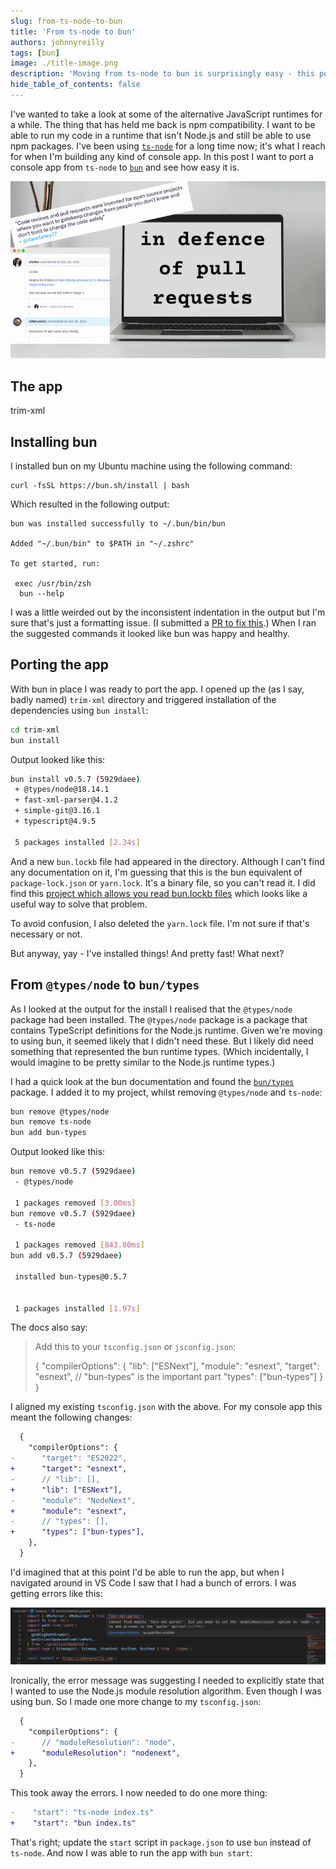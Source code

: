 ```yaml
---
slug: from-ts-node-to-bun
title: 'From ts-node to bun'
authors: johnnyreilly
tags: [bun]
image: ./title-image.png
description: 'Moving from ts-node to bun is surprisingly easy - this post ports a console app from ts-node to bun'
hide_table_of_contents: false
---
```


I've wanted to take a look at some of the alternative JavaScript runtimes for a while. The thing that has held me back is npm compatibility. I want to be able to run my code in a runtime that isn't Node.js and still be able to use npm packages. I've been using [`ts-node`](https://typestrong.org/ts-node/) for a long time now; it's what I reach for when I'm building any kind of console app. In this post I want to port a console app from `ts-node` to [`bun`](https://bun.sh/) and see how easy it is.

![title image reading "From ts-node to bun"](title-image.png)

<!--truncate-->

## The app

trim-xml

## Installing bun

I installed bun on my Ubuntu machine using the following command:

```
curl -fsSL https://bun.sh/install | bash
```

Which resulted in the following output:

```
bun was installed successfully to ~/.bun/bin/bun

Added "~/.bun/bin" to $PATH in "~/.zshrc"

To get started, run:

 exec /usr/bin/zsh
  bun --help
```

I was a little weirded out by the inconsistent indentation in the output but I'm sure that's just a formatting issue. (I submitted a [PR to fix this](https://github.com/oven-sh/bun/pull/2175).) When I ran the suggested commands it looked like bun was happy and healthy.

## Porting the app

With bun in place I was ready to port the app. I opened up the (as I say, badly named) `trim-xml` directory and triggered installation of the dependencies using `bun install`:

```bash
cd trim-xml
bun install
```

Output looked like this:

```bash
bun install v0.5.7 (5929daee)
 + @types/node@18.14.1
 + fast-xml-parser@4.1.2
 + simple-git@3.16.1
 + typescript@4.9.5

 5 packages installed [2.34s]
```

And a new `bun.lockb` file had appeared in the directory. Although I can't find any documentation on it, I'm guessing that this is the bun equivalent of `package-lock.json` or `yarn.lock`. It's a binary file, so you can't read it. I did find this [project which allows you read bun.lockb files](https://github.com/JacksonKearl/bun-lockb) which looks like a useful way to solve that problem.

To avoid confusion, I also deleted the `yarn.lock` file. I'm not sure if that's necessary or not.

But anyway, yay - I've installed things! And pretty fast! What next?

## From `@types/node` to `bun/types`

As I looked at the output for the install I realised that the `@types/node` package had been installed. The `@types/node` package is a package that contains TypeScript definitions for the Node.js runtime. Given we're moving to using bun, it seemed likely that I didn't need these. But I likely did need something that represented the bun runtime types. (Which incidentally, I would imagine to be pretty similar to the Node.js runtime types.)

I had a quick look at the bun documentation and found the [`bun/types`](https://oven-sh.github.io/bun-types/) package. I added it to my project, whilst removing `@types/node` and `ts-node`:

```bash
bun remove @types/node
bun remove ts-node
bun add bun-types
```

Output looked like this:

```bash
bun remove v0.5.7 (5929daee)
 - @types/node

 1 packages removed [3.00ms]
bun remove v0.5.7 (5929daee)
 - ts-node

 1 packages removed [843.00ms]
bun add v0.5.7 (5929daee)

 installed bun-types@0.5.7


 1 packages installed [1.97s]
```

The docs also say:

> Add this to your `tsconfig.json` or `jsconfig.json`:
>
> {
> "compilerOptions": {
> "lib": ["ESNext"],
> "module": "esnext",
> "target": "esnext",
> // "bun-types" is the important part
> "types": ["bun-types"]
> }
> }

I aligned my existing `tsconfig.json` with the above. For my console app this meant the following changes:

```diff
  {
    "compilerOptions": {
-      "target": "ES2022",
+      "target": "esnext",
-      // "lib": [],
+      "lib": ["ESNext"],
-      "module": "NodeNext",
+      "module": "esnext",
-      // "types": [],
+      "types": ["bun-types"],
    },
  }
```

I'd imagined that at this point I'd be able to run the app, but when I navigated around in VS Code I saw that I had a bunch of errors. I was getting errors like this:

![screenshot of VS Code saying "Cannot find module 'fast-xml-parser'. Did you mean to set the 'moduleResolution' option to 'node', or to add aliases to the 'paths' option?ts(2792)"](screenshot-cannot-find-module.png)

Ironically, the error message was suggesting I needed to explicitly state that I wanted to use the Node.js module resolution algorithm. Even though I was using bun. So I made one more change to my `tsconfig.json`:

```diff
  {
    "compilerOptions": {
-      // "moduleResolution": "node",
+      "moduleResolution": "nodenext",
    },
  }
```

This took away the errors. I now needed to do one more thing:

```diff
-    "start": "ts-node index.ts"
+    "start": "bun index.ts"
```

That's right; update the `start` script in `package.json` to use `bun` instead of `ts-node`. And now I was able to run the app with `bun start`:

```bash

```
